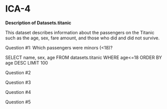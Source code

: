 # ICA-4

**Description of Datasets.titanic**

This dataset describes information about the passengers on the Titanic such as the age, sex, fare amount, and those who did and did not survive.

Question #1: 
Which passengers were minors (<18)?

SELECT name,
        sex,
        age
FROM datasets.titanic
WHERE age<=18 
ORDER BY age DESC
LIMIT 100


Question #2

Question #3

Question #4

Question #5
